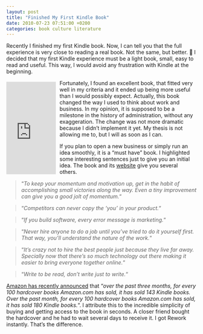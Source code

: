 ```yaml
---
layout: post
title: "Finished My First Kindle Book"
date: 2010-07-23 07:51:00 +0200
categories: book culture literature
---
```


Recently I finished my first Kindle book. Now, I can tell you that the full experience is very close to reading a real book. Not the same, but better. 🙂 I decided that my first Kindle experience must be a light book, small, easy to read and useful. This way, I would avoid any frustration with Kindle at the beginning.

<iframe align="left" frameborder="0" marginheight="0" marginwidth="0" scrolling="no" src="http://rcm.amazon.com/e/cm?t=c03ce-20&amp;o=1&amp;p=8&amp;l=bpl&amp;asins=0307463745&amp;fc1=000000&amp;IS2=1&amp;lt1=_blank&amp;m=amazon&amp;lc1=0000FF&amp;bc1=000000&amp;bg1=FFFFFF&amp;f=ifr" style="align: left; height: 245px; padding-right: 10px; padding-top: 5px; width: 131px;"></iframe>Fortunately, I found an excellent book, that fitted very well in my criteria and it ended up being more useful than I would possibly expect. Actually, this book changed the way I used to think about work and business. In my opinion, it is supposed to be a milestone in the history of administration, without any exaggeration. The change was not more dramatic because I didn’t implement it yet. My thesis is not allowing me to, but I will as soon as I can.

If you plan to open a new business or simply run an idea smoothly, it is a “must have” book. I highlighted some interesting sentences just to give you an initial idea. The book and its <a href="http://37signals.com/rework/">website</a> give you several others.

> “_To keep your momentum and motivation up, get in the habit of accomplishing small victories along the way. Even a tiny improvement can give you a good jolt of momentum._“


> “_Competitors can never copy the ‘you’ in your product._“


> “_If you build software, every error message is marketing._“


> “_Never hire anyone to do a job until you’ve tried to do it yourself first. That way, you’ll understand the nature of the work._“


> “_It’s crazy not to hire the best people just because they live far away. Specially now that there’s so much technology out there making it easier to bring everyone together online._“


> “_Write to be read, don’t write just to write._“

<a href="http://mashable.com/2010/07/19/amazon-kindle-sales/">Amazon has recently announced</a> that “_over the past three months, for every 100 hardcover books Amazon.com has sold, it has sold 143 Kindle books. Over the past month, for every 100 hardcover books Amazon.com has sold, it has sold 180 Kindle books._“. I attribute this to the incredible simplicity of buying and getting access to the book in seconds. A closer friend bought the hardcover and he had to wait several days to receive it. I got Rework instantly. That’s the difference.
